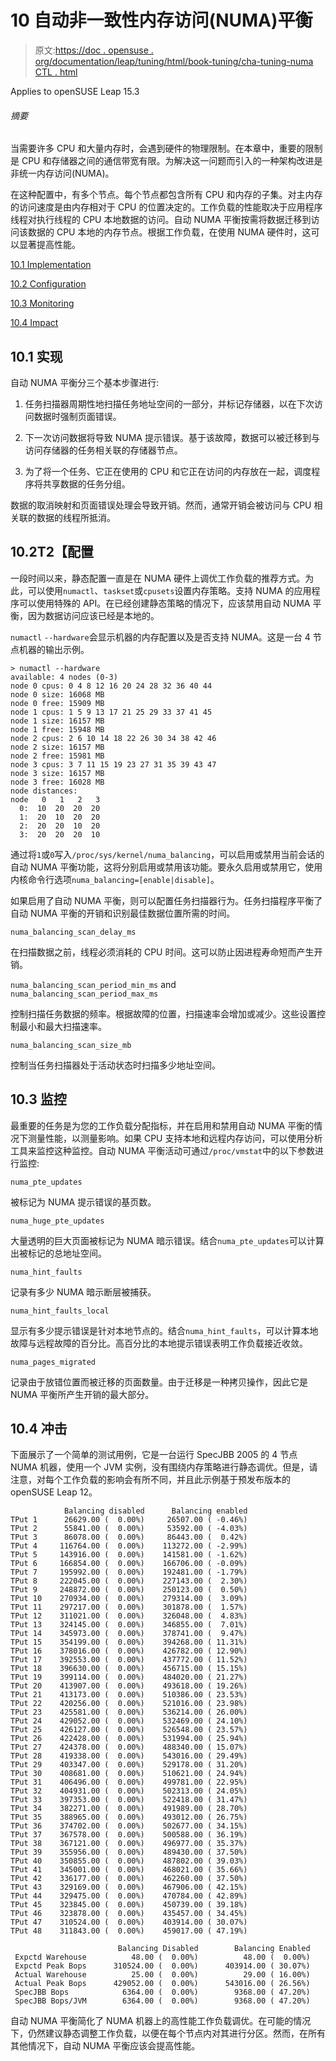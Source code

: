 # 10 自动非一致性内存访问(NUMA)平衡

> 原文:[https://doc . opensuse . org/documentation/leap/tuning/html/book-tuning/cha-tuning-numa CTL . html](https://doc.opensuse.org/documentation/leap/tuning/html/book-tuning/cha-tuning-numactl.html)

Applies to openSUSE Leap 15.3

###### 摘要

当需要许多 CPU 和大量内存时，会遇到硬件的物理限制。在本章中，重要的限制是 CPU 和存储器之间的通信带宽有限。为解决这一问题而引入的一种架构改进是非统一内存访问(NUMA)。

在这种配置中，有多个节点。每个节点都包含所有 CPU 和内存的子集。对主内存的访问速度是由内存相对于 CPU 的位置决定的。工作负载的性能取决于应用程序线程对执行线程的 CPU 本地数据的访问。自动 NUMA 平衡按需将数据迁移到访问该数据的 CPU 本地的内存节点。根据工作负载，在使用 NUMA 硬件时，这可以显著提高性能。

[10.1 Implementation](cha-tuning-numactl.html#sec-tuning-numactl-implementation)

[10.2 Configuration](cha-tuning-numactl.html#sec-tuning-numactl-configuration)

[10.3 Monitoring](cha-tuning-numactl.html#sec-tuning-numactl-monitoring)

[10.4 Impact](cha-tuning-numactl.html#sec-tuning-numactl-impact)

## 10.1 实现

自动 NUMA 平衡分三个基本步骤进行:

1.  任务扫描器周期性地扫描任务地址空间的一部分，并标记存储器，以在下次访问数据时强制页面错误。

2.  下一次访问数据将导致 NUMA 提示错误。基于该故障，数据可以被迁移到与访问存储器的任务相关联的存储器节点。

3.  为了将一个任务、它正在使用的 CPU 和它正在访问的内存放在一起，调度程序将共享数据的任务分组。

数据的取消映射和页面错误处理会导致开销。然而，通常开销会被访问与 CPU 相关联的数据的线程所抵消。

## 10.2T2【配置

一段时间以来，静态配置一直是在 NUMA 硬件上调优工作负载的推荐方式。为此，可以使用`numactl`、`taskset`或`cpusets`设置内存策略。支持 NUMA 的应用程序可以使用特殊的 API。在已经创建静态策略的情况下，应该禁用自动 NUMA 平衡，因为数据访问应该已经是本地的。

`numactl` `--hardware`会显示机器的内存配置以及是否支持 NUMA。这是一台 4 节点机器的输出示例。

```
> numactl --hardware
available: 4 nodes (0-3)
node 0 cpus: 0 4 8 12 16 20 24 28 32 36 40 44
node 0 size: 16068 MB
node 0 free: 15909 MB
node 1 cpus: 1 5 9 13 17 21 25 29 33 37 41 45
node 1 size: 16157 MB
node 1 free: 15948 MB
node 2 cpus: 2 6 10 14 18 22 26 30 34 38 42 46
node 2 size: 16157 MB
node 2 free: 15981 MB
node 3 cpus: 3 7 11 15 19 23 27 31 35 39 43 47
node 3 size: 16157 MB
node 3 free: 16028 MB
node distances:
node   0   1   2   3
  0:  10  20  20  20
  1:  20  10  20  20
  2:  20  20  10  20
  3:  20  20  20  10
```

通过将`1`或`0`写入`/proc/sys/kernel/numa_balancing`，可以启用或禁用当前会话的自动 NUMA 平衡功能，这将分别启用或禁用该功能。要永久启用或禁用它，使用内核命令行选项`numa_balancing=[enable|disable]`。

如果启用了自动 NUMA 平衡，则可以配置任务扫描器行为。任务扫描程序平衡了自动 NUMA 平衡的开销和识别最佳数据位置所需的时间。

`numa_balancing_scan_delay_ms`

在扫描数据之前，线程必须消耗的 CPU 时间。这可以防止因进程寿命短而产生开销。

`numa_balancing_scan_period_min_ms` and `numa_balancing_scan_period_max_ms`

控制扫描任务数据的频率。根据故障的位置，扫描速率会增加或减少。这些设置控制最小和最大扫描速率。

`numa_balancing_scan_size_mb`

控制当任务扫描器处于活动状态时扫描多少地址空间。

## 10.3 监控

最重要的任务是为您的工作负载分配指标，并在启用和禁用自动 NUMA 平衡的情况下测量性能，以测量影响。如果 CPU 支持本地和远程内存访问，可以使用分析工具来监控这种监控。自动 NUMA 平衡活动可通过`/proc/vmstat`中的以下参数进行监控:

`numa_pte_updates`

被标记为 NUMA 提示错误的基页数。

`numa_huge_pte_updates`

大量透明的巨大页面被标记为 NUMA 暗示错误。结合`numa_pte_updates`可以计算出被标记的总地址空间。

`numa_hint_faults`

记录有多少 NUMA 暗示断层被捕获。

`numa_hint_faults_local`

显示有多少提示错误是针对本地节点的。结合`numa_hint_faults`，可以计算本地故障与远程故障的百分比。高百分比的本地提示错误表明工作负载接近收敛。

`numa_pages_migrated`

记录由于放错位置而被迁移的页面数量。由于迁移是一种拷贝操作，因此它是 NUMA 平衡所产生开销的最大部分。

## 10.4 冲击

下面展示了一个简单的测试用例，它是一台运行 SpecJBB 2005 的 4 节点 NUMA 机器，使用一个 JVM 实例，没有围绕内存策略进行静态调优。但是，请注意，对每个工作负载的影响会有所不同，并且此示例基于预发布版本的 openSUSE Leap 12。

```
            Balancing disabled      Balancing enabled
TPut 1      26629.00 (  0.00%)     26507.00 ( -0.46%)
TPut 2      55841.00 (  0.00%)     53592.00 ( -4.03%)
TPut 3      86078.00 (  0.00%)     86443.00 (  0.42%)
TPut 4     116764.00 (  0.00%)    113272.00 ( -2.99%)
TPut 5     143916.00 (  0.00%)    141581.00 ( -1.62%)
TPut 6     166854.00 (  0.00%)    166706.00 ( -0.09%)
TPut 7     195992.00 (  0.00%)    192481.00 ( -1.79%)
TPut 8     222045.00 (  0.00%)    227143.00 (  2.30%)
TPut 9     248872.00 (  0.00%)    250123.00 (  0.50%)
TPut 10    270934.00 (  0.00%)    279314.00 (  3.09%)
TPut 11    297217.00 (  0.00%)    301878.00 (  1.57%)
TPut 12    311021.00 (  0.00%)    326048.00 (  4.83%)
TPut 13    324145.00 (  0.00%)    346855.00 (  7.01%)
TPut 14    345973.00 (  0.00%)    378741.00 (  9.47%)
TPut 15    354199.00 (  0.00%)    394268.00 ( 11.31%)
TPut 16    378016.00 (  0.00%)    426782.00 ( 12.90%)
TPut 17    392553.00 (  0.00%)    437772.00 ( 11.52%)
TPut 18    396630.00 (  0.00%)    456715.00 ( 15.15%)
TPut 19    399114.00 (  0.00%)    484020.00 ( 21.27%)
TPut 20    413907.00 (  0.00%)    493618.00 ( 19.26%)
TPut 21    413173.00 (  0.00%)    510386.00 ( 23.53%)
TPut 22    420256.00 (  0.00%)    521016.00 ( 23.98%)
TPut 23    425581.00 (  0.00%)    536214.00 ( 26.00%)
TPut 24    429052.00 (  0.00%)    532469.00 ( 24.10%)
TPut 25    426127.00 (  0.00%)    526548.00 ( 23.57%)
TPut 26    422428.00 (  0.00%)    531994.00 ( 25.94%)
TPut 27    424378.00 (  0.00%)    488340.00 ( 15.07%)
TPut 28    419338.00 (  0.00%)    543016.00 ( 29.49%)
TPut 29    403347.00 (  0.00%)    529178.00 ( 31.20%)
TPut 30    408681.00 (  0.00%)    510621.00 ( 24.94%)
TPut 31    406496.00 (  0.00%)    499781.00 ( 22.95%)
TPut 32    404931.00 (  0.00%)    502313.00 ( 24.05%)
TPut 33    397353.00 (  0.00%)    522418.00 ( 31.47%)
TPut 34    382271.00 (  0.00%)    491989.00 ( 28.70%)
TPut 35    388965.00 (  0.00%)    493012.00 ( 26.75%)
TPut 36    374702.00 (  0.00%)    502677.00 ( 34.15%)
TPut 37    367578.00 (  0.00%)    500588.00 ( 36.19%)
TPut 38    367121.00 (  0.00%)    496977.00 ( 35.37%)
TPut 39    355956.00 (  0.00%)    489430.00 ( 37.50%)
TPut 40    350855.00 (  0.00%)    487802.00 ( 39.03%)
TPut 41    345001.00 (  0.00%)    468021.00 ( 35.66%)
TPut 42    336177.00 (  0.00%)    462260.00 ( 37.50%)
TPut 43    329169.00 (  0.00%)    467906.00 ( 42.15%)
TPut 44    329475.00 (  0.00%)    470784.00 ( 42.89%)
TPut 45    323845.00 (  0.00%)    450739.00 ( 39.18%)
TPut 46    323878.00 (  0.00%)    435457.00 ( 34.45%)
TPut 47    310524.00 (  0.00%)    403914.00 ( 30.07%)
TPut 48    311843.00 (  0.00%)    459017.00 ( 47.19%)

                        Balancing Disabled        Balancing Enabled
 Expctd Warehouse          48.00 (  0.00%)          48.00 (  0.00%)
 Expctd Peak Bops      310524.00 (  0.00%)      403914.00 ( 30.07%)
 Actual Warehouse          25.00 (  0.00%)          29.00 ( 16.00%)
 Actual Peak Bops      429052.00 (  0.00%)      543016.00 ( 26.56%)
 SpecJBB Bops            6364.00 (  0.00%)        9368.00 ( 47.20%)
 SpecJBB Bops/JVM        6364.00 (  0.00%)        9368.00 ( 47.20%)
```

自动 NUMA 平衡简化了 NUMA 机器上的高性能工作负载调优。在可能的情况下，仍然建议静态调整工作负载，以便在每个节点内对其进行分区。然而，在所有其他情况下，自动 NUMA 平衡应该会提高性能。